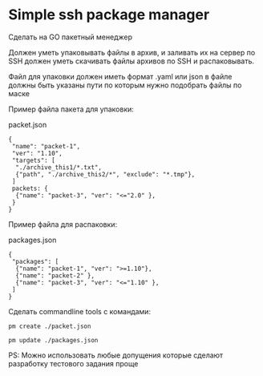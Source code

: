 # Simple ssh package manager

Сделать на GO пакетный менеджер

Должен уметь упаковывать файлы в архив, и заливать их на сервер по SSH
должен уметь скачивать файлы архивов по SSH и распаковывать.

Файл для упаковки должен иметь формат .yaml или json
в файле должны быть указаны пути по которым нужно подобрать файлы по маске

Пример файла пакета для упаковки:

packet.json
```
{
 "name": "packet-1",
 "ver": "1.10",
 "targets": [
  "./archive_this1/*.txt",
  {"path", "./archive_this2/*", "exclude": "*.tmp"},
 ]
 packets: {
  {"name": "packet-3", "ver": "<="2.0" },
 }
}
```
Пример файла для распаковки:


packages.json
```
{
 "packages": [
  {"name": "packet-1", "ver": ">=1.10"},
  {"name": "packet-2" },
  {"name": "packet-3", "ver": "<="1.10" },
 ]
}
```
Сделать commandline tools с командами:
```
pm create ./packet.json

pm update ./packages.json
```
PS: Можно использовать любые допущения которые сделают разработку тестового задания проще